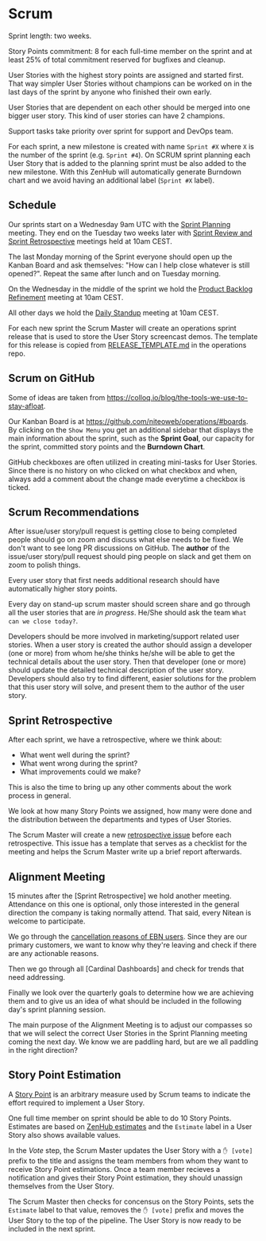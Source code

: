 # Scrum

Sprint length: two weeks.

Story Points commitment: 8 for each full-time member on the sprint and at least 25% of total commitment reserved for bugfixes and cleanup.

User Stories with the highest story points are assigned and started first. That way simpler User Stories without champions can be worked on in the last days of the sprint by anyone who finished their own early.

User Stories that are dependent on each other should be merged into one bigger user story. This kind of user stories can have 2 champions.

Support tasks take priority over sprint for support and DevOps team.

For each sprint, a new milestone is created with name `Sprint #X` where `X` is the number of the sprint (e.g. `Sprint #4`). On SCRUM sprint planning each User Story that is added to the planning sprint must be also added to the new milestone. With this ZenHub will automatically generate Burndown chart and we avoid having an additional label (`Sprint #X` label).


## Schedule

Our sprints start on a Wednesday 9am UTC with the [Sprint Planning](https://en.wikipedia.org/wiki/Scrum_(software_development)#Sprint_planning) meeting. They end on the Tuesday two weeks later with [Sprint Review and Sprint Retrospective](https://en.wikipedia.org/wiki/Scrum_(software_development)#Sprint_review_and_retrospective) meetings held at 10am CEST.

The last Monday morning of the Sprint everyone should open up the Kanban Board and ask themselves: "How can I help close whatever is still opened?". Repeat the same after lunch and on Tuesday morning.

On the Wednesday in the middle of the sprint we hold the <a name="product_backlog_refinement_meeting"></a>[Product Backlog Refinement](https://en.wikipedia.org/wiki/Scrum_(software_development)#Backlog_refinement) meeting at 10am CEST.

All other days we hold the [Daily Standup](https://en.wikipedia.org/wiki/Scrum_(software_development)#Daily_scrum) meeting at 10am CEST.

For each new sprint the Scrum Master will create an operations sprint release that is used to store the User Story screencast demos. The template for this release is copied from [RELEASE_TEMPLATE.md](https://github.com/niteoweb/operations/raw/master/.github/RELEASE_TEMPLATE.md) in the operations repo.


## Scrum on GitHub

Some of ideas are taken from https://colloq.io/blog/the-tools-we-use-to-stay-afloat.

Our Kanban Board is at https://github.com/niteoweb/operations/#boards. By clicking on the `Show Menu` you get an additional sidebar that displays the main information about the sprint, such as the **Sprint Goal**, our capacity for the sprint, committed story points and the **Burndown Chart**.

GitHub checkboxes are often utilized in creating mini-tasks for User Stories. Since there is no history on who clicked on what checkbox and when, always add a comment about the change made everytime a checkbox is ticked.


## Scrum Recommendations

After issue/user story/pull request is getting close to being completed people should go on zoom and discuss what else needs to be fixed. We don't want to see long PR discussions on GitHub. The **author** of the issue/user story/pull request should ping people on slack and get them on zoom to polish things.

Every user story that first needs additional research should have automatically higher story points.

Every day on stand-up scrum master should screen share and go through all the user stories that are *in progress*. He/She should ask the team `What can we close today?`.

Developers should be more involved in marketing/support related user stories. When a user story is created the author should assign a developer (one or more) from whom he/she thinks he/she will be able to get the technical details about the user story. Then that developer (one or more) should update the detailed technical description of the user story. Developers should also try to find different, easier solutions for the problem that this user story will solve, and present them to the author of the user story.


## Sprint Retrospective

After each sprint, we have a retrospective, where we think about:

* What went well during the sprint?
* What went wrong during the sprint?
* What improvements could we make?

This is also the time to bring up any other comments about the work process in general.

We look at how many Story Points we assigned, how many were done and the distribution between the departments and types of User Stories.

The Scrum Master will create a new [retrospective issue](https://github.com/niteoweb/operations/issues/new?template=retrospective.md&title=Retrospective%20for%20Sprint%20#) before each retrospective. This issue has a template that serves as a checklist for the meeting and helps the Scrum Master write up a brief report afterwards.


## Alignment Meeting

15 minutes after the [Sprint Retrospective] we hold another meeting. Attendance on this one is optional, only those interested in the general direction the company is taking normally attend. That said, every Nitean is welcome to participate.

We go through the [cancellation reasons of EBN users](https://github.com/niteoweb/support/blob/master/EBN/cancellation-analysis.md). Since they are our primary customers, we want to know why they're leaving and check if there are any actionable reasons.

Then we go through all [Cardinal Dashboards] and check for trends that need addressing.

Finally we look over the quarterly goals to determine how we are achieving them and to give us an idea of what should be included in the following day's sprint planning session.

The main purpose of the Alignment Meeting is to adjust our compasses so that we will select the correct User Stories in the Sprint Planning meeting coming the next day. We
know we are paddling hard, but are we all paddling in the right direction?


## Story Point Estimation

A [Story Point](https://agilefaq.wordpress.com/2007/11/13/what-is-a-story-point/) is an arbitrary measure used by Scrum teams to indicate the effort required to implement a User Story.

One full time member on sprint should be able to do 10 Story Points. Estimates are based on [ZenHub estimates](https://www.zenhub.com/blog/software-estimates/) and the `Estimate` label in a User Story also shows available values.

In the *Vote* step, the Scrum Master updates the User Story with a `✋ [vote]` prefix to the title and assigns the team members from whom they want to receive Story Point estimations. Once a team member recieves a notification and gives their Story Point estimation, they should unassign themselves from the User Story.

The Scrum Master then checks for concensus on the Story Points, sets the `Estimate` label to that value, removes the `✋ [vote]` prefix and moves the User Story to the top of the pipeline. The User Story is now ready to be included in the next sprint.
